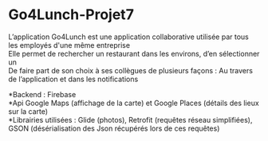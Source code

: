 # Go4Lunch-Projet7

L’application Go4Lunch est une application collaborative utilisée par tous les employés d'une même entreprise  
Elle permet de rechercher un restaurant dans les environs, d’en sélectionner un  
De faire part de son choix à ses collègues de plusieurs façons : Au travers de l’application et dans les notifications  


*Backend : Firebase  
*Api Google Maps (affichage de la carte) et Google Places (détails des lieux sur la carte)  
*Librairies utilisées : Glide (photos), Retrofit (requêtes réseau simplifiées), GSON (désérialisation des Json récupérés lors de ces requêtes)  
